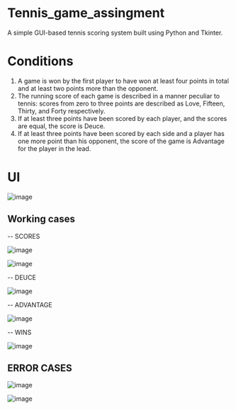 # Tennis_game_assingment
A simple GUI-based tennis scoring system built using Python and Tkinter.

# Conditions 
1) A game is won by the first player to have won at least four points in total and at least two points more
than the opponent.
2) The running score of each game is described in a manner peculiar to tennis: scores from zero to
three points are described as Love, Fifteen, Thirty, and Forty respectively.
3) If at least three points have been scored by each player, and the scores are equal, the score is Deuce.
4) If at least three points have been scored by each side and a player has one more point than his
opponent, the score of the game is Advantage for the player in the lead.

# UI
![image](https://github.com/user-attachments/assets/500993f2-41ca-40de-a2c6-d3210e89f74b)

## Working cases 

-- SCORES
  
![image](https://github.com/user-attachments/assets/43be27c7-a764-4379-be7b-1f023e850f03)


![image](https://github.com/user-attachments/assets/25234fb2-8adf-49a4-8c33-0ebbfde3be90)

-- DEUCE

![image](https://github.com/user-attachments/assets/52e85a74-5132-47ae-aabc-d4c3e1fdc5a7)

-- ADVANTAGE

![image](https://github.com/user-attachments/assets/e84a6e4f-391c-403f-aeeb-7e967f4bca8d)

-- WINS 

![image](https://github.com/user-attachments/assets/6f7168eb-fd5c-402d-a0b1-2221083e013c)

## ERROR CASES


![image](https://github.com/user-attachments/assets/f219f60e-10d1-4492-b365-a48d08d9f2e9)


![image](https://github.com/user-attachments/assets/d8764cf8-a5f9-48d5-8ae3-0d741d1f6ba4)













